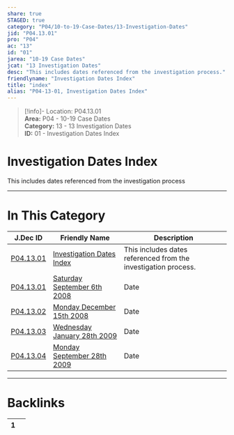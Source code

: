 ```yaml
---  
share: true  
STAGED: true  
category: "P04/10-to-19-Case-Dates/13-Investigation-Dates"  
jid: "P04.13.01"  
pro: "P04"  
ac: "13"  
id: "01"  
jarea: "10-19 Case Dates"  
jcat: "13 Investigation Dates"  
desc: "This includes dates referenced from the investigation process."  
friendlyname: "Investigation Dates Index"  
title: "index"  
alias: "P04-13-01, Investigation Dates Index"  
---  
```

>[!info]- Location: P04.13.01  
>**Area:** P04 - 10-19 Case Dates  
>**Category:** 13 - 13 Investigation Dates  
>**ID:** 01 - Investigation Dates Index  
  
# Investigation Dates Index  
  
This includes dates referenced from the investigation process  
   
  
  
---  
# In This Category  
  
| J.Dec ID                                                                                                                          | Friendly Name                                                                                                                                       | Description                                                    |  
| --------------------------------------------------------------------------------------------------------------------------------- | --------------------------------------------------------------------------------------------------------------------------------------------------- | -------------------------------------------------------------- |  
| [P04.13.01](index.md#)                                 | [Investigation Dates Index](index.md#)                                   | This includes dates referenced from the investigation process. |  
| [P04.13.01](./2008-9-6-Saturday-September-6th-2008.md#)  | [Saturday September 6th 2008](./2008-9-6-Saturday-September-6th-2008.md#)  | Date                                                           |  
| [P04.13.02](./2008-12-15-Monday-December-15th-2008.md#)  | [Monday December 15th 2008](./2008-12-15-Monday-December-15th-2008.md#)    | Date                                                           |  
| [P04.13.03](./2009-1-28-Wednesday-January-28th-2009.md#) | [Wednesday January 28th 2009](./2009-1-28-Wednesday-January-28th-2009.md#) | Date                                                           |  
| [P04.13.04](./2009-9-28-Monday-September-28th-2009.md#)  | [Monday September 28th 2009](./2009-9-28-Monday-September-28th-2009.md#)   | Date                                                           |  
  
  
---  
# Backlinks  
<div><table class="dataview table-view-table"><thead class="table-view-thead"><tr class="table-view-tr-header"><th class="table-view-th"><span></span><span class="dataview small-text">1</span></th><th class="table-view-th"><span></span></th></tr></thead><tbody class="table-view-tbody"></tbody></table></div>